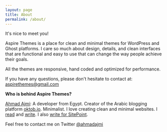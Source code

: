 ```yaml
---
layout: page
title: About
permalink: /about/
---
```


It's nice to meet you!

Aspire Themes is a place for clean and minimal themes for WordPress and Ghost platforms. I care so much about design, details, and clean interfaces that are functional and easy to use that can change the way people achieve their goals.

All the themes are responsive, hand coded and optimized for performance.

If you have any questions, please don't hesitate to contact at: aspirethemes@gmail.com

**Who is behind Aspire Themes?**

[Ahmad Ajmi](http://ahmadajmi.com/): A developer from Egypt. Creator of the Arabic blogging platform [oktob.io](https://oktob.io/). Minimalist. I love creating clean and minimal websites. I [read](https://www.goodreads.com/user/show/5387651-ahmad-ajmi) and [write](https://oktob.io/ahmadajmi). I also [write for SitePoint](http://www.sitepoint.com/author/aajmi/).

Feel free to contact me on Twitter [@ahmadajmi](https://twitter.com/ahmadajmi)